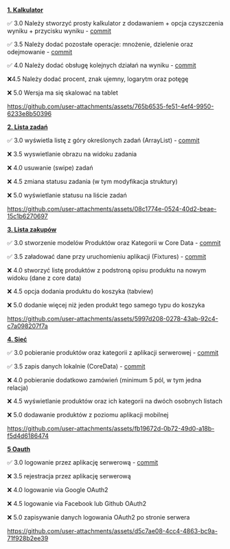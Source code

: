 [**1. Kalkulator**](Calculator/)

✅ 3.0 Należy stworzyć prosty kalkulator z dodawaniem + opcja czyszczenia
wyniku + przycisku wyniku - [commit](https://github.com/apetor56/ios/commit/0858ea4f5df48e8981e67efedff4124196c00173)

✅ 3.5 Należy dodać pozostałe operacje: mnożenie, dzielenie oraz
odejmowanie - [commit](https://github.com/apetor56/ios/commit/0858ea4f5df48e8981e67efedff4124196c00173)

✅ 4.0 Należy dodać obsługę kolejnych działań na wyniku - [commit](https://github.com/apetor56/ios/commit/0858ea4f5df48e8981e67efedff4124196c00173)

❌4.5 Należy dodać procent, znak ujemny, logarytm oraz potęgę

❌ 5.0 Wersja ma się skalować na tablet

https://github.com/user-attachments/assets/765b6535-fe51-4ef4-9950-6233e8b50396

[**2. Lista zadań**](TaskList/)

✅ 3.0 wyświetla listę z góry określonych zadań (ArrayList) - [commit](https://github.com/apetor56/ios/commit/da4aaacb056ca75fa0b69b2cdb50eca0d3b2908a)

❌ 3.5 wyswietlanie obrazu na widoku zadania

❌ 4.0 usuwanie (swipe) zadań

❌ 4.5 zmiana statusu zadania (w tym modyfikacja struktury)

❌ 5.0 wyświetlanie statusu na liście zadań

https://github.com/user-attachments/assets/08c1774e-0524-40d2-beae-15c1b6270697

[**3. Lista zakupów**](ShoppingList/)

✅ 3.0 stworzenie modelów Produktów oraz Kategorii w Core Data - [commit](https://github.com/apetor56/ios/commit/3dc3c3c77d8f4e682584b637adfbe6b0ea126bdd)

✅ 3.5 załadować dane przy uruchomieniu aplikacji (Fixtures) - [commit](https://github.com/apetor56/ios/commit/3dc3c3c77d8f4e682584b637adfbe6b0ea126bdd)

❌ 4.0 stworzyć listę produktów z podstroną opisu produktu na nowym widoku (dane z core data)

❌ 4.5 opcja dodania produktu do koszyka (tabview)

❌ 5.0 dodanie więcej niż jeden produkt tego samego typu do koszyka

https://github.com/user-attachments/assets/5997d208-0278-43ab-92c4-c7a098207f7a

[**4. Sieć**](/Network)

✅ 3.0 pobieranie produktów oraz kategorii z aplikacji serwerowej - [commit](https://github.com/apetor56/ios/commit/eb3930c05b7b7e1e347a759903ccd8bb8c764eab)

✅ 3.5 zapis danych lokalnie (CoreData) - [commit](https://github.com/apetor56/ios/commit/eb3930c05b7b7e1e347a759903ccd8bb8c764eab)

❌ 4.0 pobieranie dodatkowo zamówień (minimum 5 pól, w tym jedna relacja)

❌ 4.5 wyświetlanie produktów oraz ich kategorii na dwóch osobnych listach

❌ 5.0 dodawanie produktów z poziomu aplikacji mobilnej

https://github.com/user-attachments/assets/fb19672d-0b72-49d0-a18b-f5d4d6186474

[**5 Oauth**](/Oauth)

✅ 3.0 logowanie przez aplikację serwerową - [commit](https://github.com/apetor56/ios/commit/c1b9b46438c0af595d5b0871057aca9c29099a5c)

❌ 3.5 rejestracja przez aplikację serwerową

❌ 4.0 logowanie via Google OAuth2

❌ 4.5 logowanie via Facebook lub Github OAuth2

❌ 5.0 zapisywanie danych logowania OAuth2 po stronie serwera

https://github.com/user-attachments/assets/d5c7ae08-4cc4-4863-bc9a-71f928b2ee39
